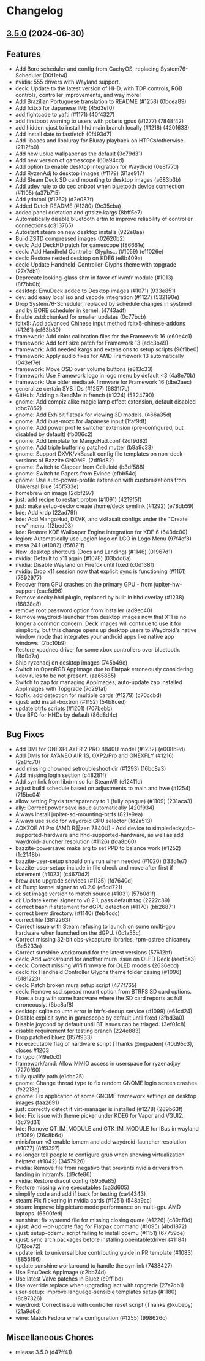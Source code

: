 # Changelog

## [3.5.0](https://github.com/ublue-os/bazzite/releases/tag/v3.5.0) (2024-06-30)

## Features

* Add Bore scheduler and config from CachyOS, replacing System76-Scheduler (00f1eb4)
* nvidia: 555 drivers with Wayland support.
* deck: Update to the latest version of HHD, with TDP controls, RGB controls, controller improvements, and way more!
* Add Brazilian Portuguese translation to README (#1258) (0bcea89)
* Add fcitx5 for Japanese IME (45d3ef0)
* add fightcade to yafti (#1171) (40f4327)
* add firstboot warning to users with polaris gpus (#1277) (7848f42)
* add hidden ujust to install hhd main branch locally (#1218) (4201633)
* Add install date to fastfetch (0f493d7)
* Add libaacs and libbluray for Bluray playback on HTPCs/otherwise. (2112fb0)
* Add new ublue wallpaper as the default (3c79d31)
* Add new version of gamescope (60a94cd)
* Add option to enable desktop integration for Waydroid (0e8f77d)
* Add RyzenAdj to desktop images (#1179) (91ae917)
* Add Steam Deck SD card mounting to desktop images (a683b3b)
* Add udev rule to do cec onboot when bluetooth device connection (#1105) (a37b715)
* Add ydotool (#1262) (d2e087f)
* Added Dutch README (#1280) (9c35cba)
* added panel orietation and gttsize kargs (8bff5e7)
* Automatically disable bluetooth ertm to improve reliability of controller connections (c313765)
* Autostart steam on new desktop installs (922e8aa)
* Build ZSTD compressed images (02620b2)
* deck: Add DeckHD patch for gamescope (f86661e)
* deck: Add Handheld Controller Glyphs... (#1059) (e1f026e)
* deck: Restore nested desktop on KDE6 (e8b409a)
* deck: Update Handheld-Controller-Glyphs theme with topgrade (27a7db1)
* Deprecate looking-glass shm in favor of kvmfr module (#1013) (8f7bb0b)
* desktop: EmuDeck added to Desktop images (#1071) (933e851)
* dev: add easy local iso and vscode integration (#1127) (532190e)
* Drop System76-Scheduler, replaced by schedule changes in systemd and by BORE scheduler in kernel. (4743adf)
* Enable zstd:chunked for smaller updates (0c77bcb)
* fcitx5: Add advanced Chinese input method fcitx5-chinese-addons (#1261) (cf63b89)
* framework: Add color calibration files for the Framework 16 (c60e4c1)
* framework: Add font size patch for Framework 13 (adc3b49)
* framework: Add needed kargs and extensions to setup scripts (96f1be0)
* framework: Apply audio fixes for AMD Framework 13 automatically (043ef7e)
* framework: Move OSD over volume buttons (e813c33)
* framework: Use Framework logo in logo menu by default <3 (4a8e70b)
* framework: Use older mediatek firmware for Framework 16 (dbe2aec)
* generalize certain SYS_IDs (#1257) (6831f7c)
* GitHub: Adding a ReadMe In french (#1224) (5324790)
* gnome: Add compiz alike magic lamp effect extension, default disabled (dbc7862)
* gnome: Add Exhibit flatpak for viewing 3D models. (466a35d)
* gnome: Add ibus-mozc for Japanese input (1faf9df)
* gnome: Add power profile switcher extension (pre-configured, but disabled by default) (fb006c2)
* gnome: Add template for MangoHud.conf (2df9d82)
* gnome: Add triple buffering patched mutter (b9a9c33)
* gnome: Support DXVK/vkBasalt config file templates on non-deck versions of Bazzite GNOME. (2df9d82)
* gnome: Switch to Clapper from Celluloid (b3df588)
* gnome: Switch to Papers from Evince (cfbb54c)
* gnome: Use auto-power-profile extension with customizations from Universal Blue (45f533e)
* homebrew on image (2dbf297)
* just: add recipe to restart proton (#1091) (4219f5f)
* just: make setup-decky create /home/deck symlink (#1292) (e78db59)
* kde: Add krdp (22ad79f)
* kde: Add MangoHud, DXVK, and vkBasalt configs under the "Create new" menu. (12bed03)
* kde: Restore KDE Wallpaper Engine integration for KDE 6 (643dc00)
* legion: Automatically use Legion logo on LGO in Logo Menu (97f4ef8)
* mesa 24.1 (#1082) (f5f821f)
* New .desktop shortcuts (Docs and Landing) (#1146) (01967d1)
* nvidia: Default to x11 again (#1078) (03bdd6a)
* nvidia: Disable Wayland on Firefox until fixed (c0d138f)
* nvidia: Drop x11 session now that explicit sync is functioning (#1161) (7692977)
* Recover from GPU crashes on the primary GPU - from jupiter-hw-support (cae8d96)
* Remove decky hhd plugin, replaced by built in hhd overlay (#1238) (16838c8)
* remove root password option from installer (ad9ec40)
* Remove waydroid-launcher from desktop images now that X11 is no longer a common concern. Deck images will continue to use it for simplicity, but this change opens up desktop users to Waydroid's native window mode that integrates your android apps like native app windows. (7bc10b9)
* Restore xpadneo driver for some xbox controllers over bluetooth. (1fd0d7a)
* Ship ryzenadj on desktop images (745b49c)
* Switch to OpenRGB AppImage due to Flatpak erroneously considering udev rules to be not present. (aa65885)
* Switch to zap for managing AppImages, auto-update zap installed AppImages with Topgrade (7d291a1)
* tdpfix: add detection for multiple cards (#1279) (c70ccbd)
* ujust: add install-boxtron (#1152) (54b8ced)
* update btrfs scripts (#1201) (707bebb)
* Use BFQ for HHDs by default (86d8d4c)

## Bug Fixes

* Add DMI for ONEXPLAYER 2 PRO 8840U model (#1232) (e008b9d)
* Add DMIs for AYANEO AIR 1S, OXP2/Pro and ONEXFLY (#1216) (2a8fc70)
* add missing chowned setroubleshoot dir (#1293) (16bc8a3)
* Add missing login section (c48281f)
* Add symlink from libdrm.so for SteamVR (e12411d)
* adjust build schedule based on adjustments to main and hwe (#1254) (715bc04)
* allow setting Ptyxis transparency to 1 (fully opaque) (#1109) (231aca3)
* ally: Correct power save issue automatically (420f934)
* Always install jupiter-sd-mounting-btrfs (821e9ea)
* Always use sudo for waydroid GPU selector (1d2a513)
* AOKZOE A1 Pro (AMD R愛zen 7840U) - Add device to simpledeckytdp-supported-hardware and hhd-supported-hardware, as well as add waydroid-launcher resolution (#1126) (fda8b60)
* bazzite-powersave: make arg to set PPD to balance work (#1252) (1c2148b)
* bazzite-user-setup should only run when needed (#1020) (f33d1e7)
* bazzite-user-setup: include in file check and move after first if statement (#1023) (c4670d2)
* brew auto upgrade services (#1135) (fd7640d)
* ci: Bump kernel signer to v0.2.0 (e5dd721)
* ci: set image version to match source (#1031) (57b0d1f)
* ci: Update kernel signer to v0.2.1, pass default tag (2222c89)
* correct bash if statement for dGPU detection (#1170) (bb26871)
* correct brew directory. (#1140) (feb4cdc)
* correct file (3812263)
* Correct issue with Steam refusing to launch on some multi-gpu hardware when launched on the dGPU. (0c1a55c)
* Correct missing 32-bit obs-vkcapture libraries, rpm-ostree chicanery (8e5233a)
* Correct sunshine workaround for the latest versions (57612bf)
* deck: Add workaround for another mura issue on OLED Deck (aeef5a3)
* deck: Correct missing Wifi firmware for OLED models (2636ebd)
* deck: fix Handheld Controller Glyphs theme folder casing (#1096) (6181223)
* deck: Patch broken mura setup script (477f765)
* deck: Remove ssd_spread mount option from BTRFS SD card options. Fixes a bug with some hardware where the SD card reports as full erroneously. (6bc8af8)
* desktop: sqlite column error in btrfs-dedup service (#1099) (e61cd24)
* Disable explicit sync in gamescope by default until fixed (3fbd3a0)
* Disable joycond by default until BT issues can be triaged. (3ef01c8)
* disable requirement for testing branch (224e883)
* Drop patched bluez (857f933)
* Fix executable flag of hardware script (Thanks @mjpaden) (40d95c3), closes #1203
* fix typo (f49e0c0)
* framework/amd: Allow MMIO access in userspace for ryzenadjxy (7270f60)
* fully qualify path (e1cbc25)
* gnome: Change thread type to fix random GNOME login screen crashes (fe2218e)
* gnome: Fix application of some GNOME framework settings on desktop images (faa2691)
* just: correctly detect if virt-manager is installed (#1278) (289b63f)
* kde: Fix issue with theme picker under KDE6 for Vapor and VGUI2. (3c79d31)
* kde: Remove QT_IM_MODULE and GTK_IM_MODULE for IBus in wayland (#1069) (26c8b6d)
* minisforum v3 enable iomem and add waydroid-launcher resolution (#1077) (8ff9397)
* no longer tell people to configure grub when showing virtualization helptext (#1042) (3457926)
* nvidia: Remove file from negativo that prevents nvidia drivers from landing in initramfs. (d9cfe86)
* nvidia: Restore dracut config (89b9a85)
* Restore missing wine executables (ca3d605)
* simplify code and add if back for testing (ca44343)
* steam: Fix flickering in nvidia cards (#1251) (548a9cc)
* steam: Improve big picture mode performance on multi-gpu AMD laptops. (6500fed)
* sunshine: fix systemd file for missing closing quote (#1226) (c89cf0d)
* ujust: Add --or-update flag for Flatpak command (#1095) (4bd1872)
* ujust: setup-cdemu script failing to install cdemu (#1151) (67759be)
* ujust: sync arch packages before installing opentabletdriver (#1184) (012ce72)
* update link to universal blue contributing guide in PR template (#1083) (8855f96)
* update sunshine workaround to handle the symlink (7438427)
* Use EmuDeck AppImage (c2bb74d)
* Use latest Valve patches in Bluez (c9ff1bd)
* Use override replace when upgrading lact with topgrade (27a7db1)
* user-setup: Improve language-sensible templates setup (#1180) (8c97326)
* waydroid: Correct issue with controller reset script (Thanks @kubepy) (21a9d6d)
* wine: Match Fedora wine's configuration (#1255) (998626c)

## Miscellaneous Chores

* release 3.5.0 (d47ff41)
